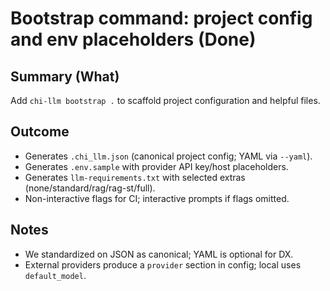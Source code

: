 # Bootstrap command: project config and env placeholders (Done)

## Summary (What)
Add `chi-llm bootstrap .` to scaffold project configuration and helpful files.

## Outcome
- Generates `.chi_llm.json` (canonical project config; YAML via `--yaml`).
- Generates `.env.sample` with provider API key/host placeholders.
- Generates `llm-requirements.txt` with selected extras (none/standard/rag/rag-st/full).
- Non-interactive flags for CI; interactive prompts if flags omitted.

## Notes
- We standardized on JSON as canonical; YAML is optional for DX.
- External providers produce a `provider` section in config; local uses `default_model`.

